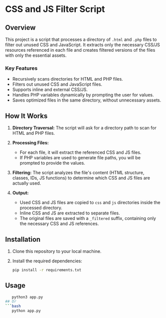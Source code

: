 # CSS and JS Filter Script

## Overview

This project is a script that processes a directory of `.html` and `.php` files to filter out unused CSS and JavaScript. It extracts only the necessary CSS/JS resources referenced in each file and creates filtered versions of the files with only the essential assets.

### Key Features

- Recursively scans directories for HTML and PHP files.
- Filters out unused CSS and JavaScript files.
- Supports inline and external CSS/JS.
- Handles PHP variables dynamically by prompting the user for values.
- Saves optimized files in the same directory, without unnecessary assets.

## How It Works

1. **Directory Traversal:** 
   The script will ask for a directory path to scan for HTML and PHP files.
   
2. **Processing Files:** 
   - For each file, it will extract the referenced CSS and JS files.
   - If PHP variables are used to generate file paths, you will be prompted to provide the values.
   
3. **Filtering:** 
   The script analyzes the file's content (HTML structure, classes, IDs, JS functions) to determine which CSS and JS files are actually used.
   
4. **Output:** 
   - Used CSS and JS files are copied to `css` and `js` directories inside the processed directory.
   - Inline CSS and JS are extracted to separate files.
   - The original files are saved with a `_filtered` suffix, containing only the necessary CSS and JS references.

## Installation

1. Clone this repository to your local machine.
2. Install the required dependencies:

   ```bash
   pip install -r requirements.txt
## Usage
```bash
   python3 app.py
## Or
```bash
   python app.py

